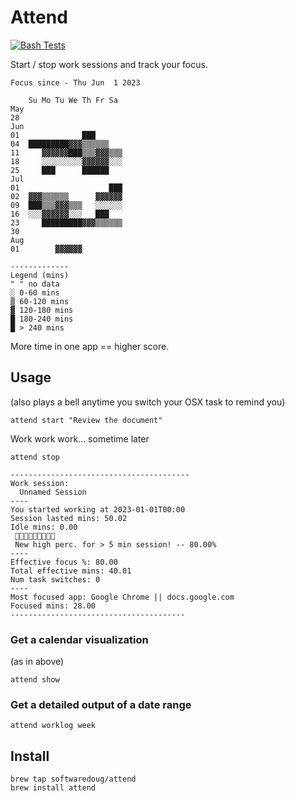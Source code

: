 # Attend

[![Bash Tests](https://github.com/softwaredoug/focus/actions/workflows/test.yml/badge.svg)](https://github.com/softwaredoug/focus/actions/workflows/test.yml)

Start / stop work sessions and track your focus.

```
Focus since - Thu Jun  1 2023

    Su Mo Tu We Th Fr Sa
May         
28              
Jun
01              ███      
04  █████████▓▓▓▒▒▒▒▒▒   
11     ▓▓▓▓▓▓███▒▒▒▓▓▓▒▒▒
18     ░░░░░░░░░▓▓▓▓▓▓░░░
25     ███      ██████
Jul
01                    ███
02  ▓▓▓▒▒▒▒▒▒      ▓▓▓▓▓▓
09  ███▒▒▒▓▓▓▒▒▒   ░░░░░░
16  ░░░▓▓▓▓▓▓░░░   ███   
23     █████████▓▓▓▒▒▒▒▒▒
30        
Aug
01        ▓▓▓▓▓▓

-------------
Legend (mins)
" " no data
░ 0-60 mins
▒ 60-120 mins
▓ 120-180 mins
█ 180-240 mins
█ > 240 mins
```

More time in one app == higher score.


## Usage 

(also plays a bell anytime you switch your OSX task to remind you)

```
attend start "Review the document"
```

Work work work... sometime later

```
attend stop

----------------------------------------
Work session:
  Unnamed Session
----
You started working at 2023-01-01T00:00
Session lasted mins: 50.02
Idle mins: 0.00
 🎉🎉🎉🎉🎉🎉🎉🎉🎉
 New high perc. for > 5 min session! -- 80.00%
----
Effective focus %: 80.00
Total effective mins: 40.01
Num task switches: 0
----
Most focused app: Google Chrome || docs.google.com
Focused mins: 28.00
---------------------------------------
```

### Get a calendar visualization

(as in above)

```
attend show
```

### Get a detailed output of a date range

```
attend worklog week
```


## Install

```
brew tap softwaredoug/attend
brew install attend
```
